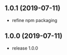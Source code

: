 <a name="1.0.1"></a>
## 1.0.1 (2019-07-11)

- refine npm packaging





<a name="1.0.0"></a>
## 1.0.0 (2019-07-11)

- release 1.0.0

